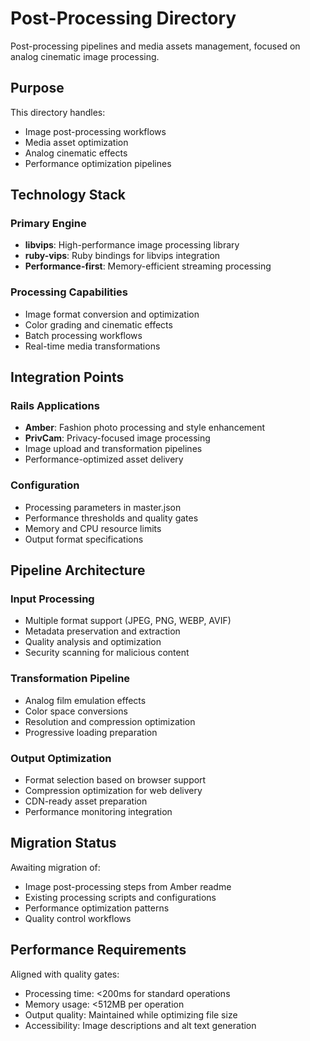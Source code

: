 # Post-Processing Directory

Post-processing pipelines and media assets management, focused on analog cinematic image processing.

## Purpose

This directory handles:
- Image post-processing workflows
- Media asset optimization
- Analog cinematic effects
- Performance optimization pipelines

## Technology Stack

### Primary Engine
- **libvips**: High-performance image processing library
- **ruby-vips**: Ruby bindings for libvips integration
- **Performance-first**: Memory-efficient streaming processing

### Processing Capabilities
- Image format conversion and optimization
- Color grading and cinematic effects
- Batch processing workflows
- Real-time media transformations

## Integration Points

### Rails Applications
- **Amber**: Fashion photo processing and style enhancement
- **PrivCam**: Privacy-focused image processing
- Image upload and transformation pipelines
- Performance-optimized asset delivery

### Configuration
- Processing parameters in master.json
- Performance thresholds and quality gates
- Memory and CPU resource limits
- Output format specifications

## Pipeline Architecture

### Input Processing
- Multiple format support (JPEG, PNG, WEBP, AVIF)
- Metadata preservation and extraction
- Quality analysis and optimization
- Security scanning for malicious content

### Transformation Pipeline
- Analog film emulation effects
- Color space conversions
- Resolution and compression optimization
- Progressive loading preparation

### Output Optimization
- Format selection based on browser support
- Compression optimization for web delivery
- CDN-ready asset preparation
- Performance monitoring integration

## Migration Status

Awaiting migration of:
- Image post-processing steps from Amber readme
- Existing processing scripts and configurations
- Performance optimization patterns
- Quality control workflows

## Performance Requirements

Aligned with quality gates:
- Processing time: <200ms for standard operations
- Memory usage: <512MB per operation
- Output quality: Maintained while optimizing file size
- Accessibility: Image descriptions and alt text generation